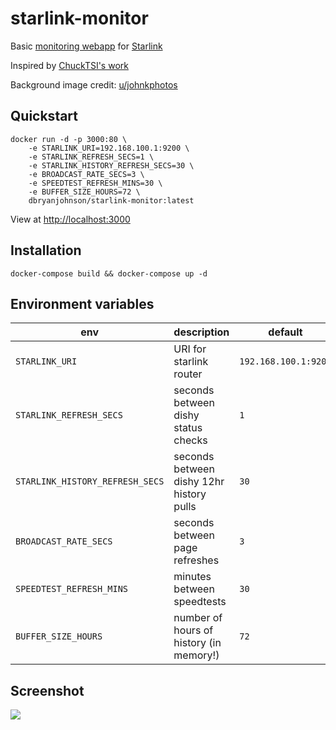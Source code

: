 # starlink-monitor

Basic [monitoring webapp](http://localhost:3000) for [Starlink](https://starlink.com)

Inspired by [ChuckTSI's work](https://github.com/ChuckTSI/BetterThanNothingWebInterface)

Background image credit: [u/johnkphotos](https://www.reddit.com/r/space/comments/4i3t6t/long_exposure_photograph_i_took_of_this_mornings/)

## Quickstart

```
docker run -d -p 3000:80 \
	-e STARLINK_URI=192.168.100.1:9200 \
	-e STARLINK_REFRESH_SECS=1 \
	-e STARLINK_HISTORY_REFRESH_SECS=30 \
	-e BROADCAST_RATE_SECS=3 \
	-e SPEEDTEST_REFRESH_MINS=30 \
	-e BUFFER_SIZE_HOURS=72 \
	dbryanjohnson/starlink-monitor:latest
```

View at [http://localhost:3000](http://localhost:3000)


## Installation

```
docker-compose build && docker-compose up -d
```


## Environment variables

| env                             | description                              | default              |
| ------------------------------- | ---------------------------------------- | -------------------- |
| `STARLINK_URI`                  | URI for starlink router                  | `192.168.100.1:9200` |
| `STARLINK_REFRESH_SECS`         | seconds between dishy status checks      | `1`                  |
| `STARLINK_HISTORY_REFRESH_SECS` | seconds between dishy 12hr history pulls | `30`                 |
| `BROADCAST_RATE_SECS`           | seconds between page refreshes           | `3`                  |
| `SPEEDTEST_REFRESH_MINS`        | minutes between speedtests               | `30`                 |
| `BUFFER_SIZE_HOURS`             | number of hours of history (in memory!)  | `72`                 |


## Screenshot
![](![](https://github.com/dbjohnson/starlink-monitor/blob/main/resources/screenshot.png?raw=true))
